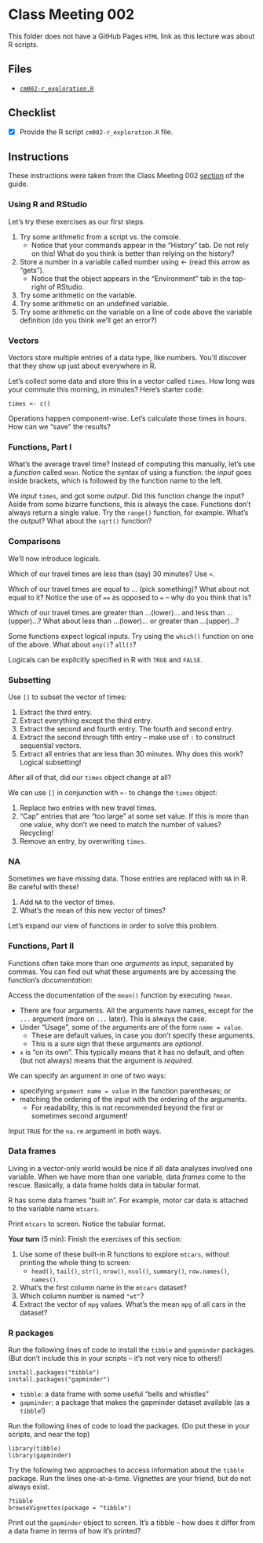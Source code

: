 # Class Meeting 002
This folder does not have a GitHub Pages `HTML` link as this lecture was about R scripts.

## Files
* [`cm002-r_exploration.R`](https://github.com/dy-lin/STAT545-participation/blob/master/cm002/cm002-r_exploration.R)

## Checklist
- [x] Provide the R script `cm002-r_exploration.R` file.

## Instructions
These instructions were taken from the Class Meeting 002 [section](https://stat545guidebook.netlify.com/introduction-to-r.html) of the guide.

### Using R and RStudio

Let’s try these exercises as our first steps.

1. Try some arithmetic from a script vs. the console.
    * Notice that your commands appear in the “History” tab. Do not rely on this! What do you think is better than relying on the history?
1. Store a number in a variable called number using <- (read this arrow as “gets”).
    * Notice that the object appears in the “Environment” tab in the top-right of RStudio.
1. Try some arithmetic on the variable.
1. Try some arithmetic on an undefined variable.
1. Try some arithmetic on the variable on a line of code above the variable definition (do you think we’ll get an error?)

### Vectors

Vectors store multiple entries of a data type, like numbers. You’ll discover that they show up just about everywhere in R.

Let’s collect some data and store this in a vector called `times`. How long was your commute this morning, in minutes? Here’s starter code:
```
times <- c()
```
Operations happen component-wise. Let’s calculate those times in hours. How can we “save” the results?

### Functions, Part I

What’s the average travel time? Instead of computing this manually, let’s use a _function_ called `mean`. Notice the syntax of using a function: the _input_ goes inside brackets, which is followed by the function name to the left.

We _input_ `times`, and got some _output_. Did this function change the input? Aside from some bizarre functions, this is always the case. Functions don’t always return a single value. Try the `range()` function, for example. What’s the output? What about the `sqrt()` function?

### Comparisons

We’ll now introduce logicals.

Which of our travel times are less than (say) 30 minutes? Use `<`.

Which of our travel times are equal to … (pick something)? What about not equal to it? Notice the use of `==` as opposed to `=` – why do you think that is?

Which of our travel times are greater than …(lower)… and less than …(upper)…? What about less than …(lower)… or greater than …(upper)…?

Some functions expect logical inputs. Try using the `which()` function on one of the above. What about `any()`? `all()`?

Logicals can be explicitly specified in R with `TRUE` and `FALSE`.

### Subsetting
Use `[]` to subset the vector of times:

1. Extract the third entry.
1. Extract everything except the third entry.
1. Extract the second and fourth entry. The fourth and second entry.
1. Extract the second through fifth entry – make use of `:` to construct sequential vectors.
1. Extract all entries that are less than 30 minutes. Why does this work? Logical subsetting!

After all of that, did our `times` object change at all?

We can use `[]` in conjunction with `<-` to change the `times` object:

1. Replace two entries with new travel times.
1. “Cap” entries that are “too large” at some set value. If this is more than one value, why don’t we need to match the number of values? Recycling!
1. Remove an entry, by overwriting `times`.

### NA

Sometimes we have missing data. Those entries are replaced with `NA` in R. Be careful with these!

1. Add `NA` to the vector of times.
1. What’s the mean of this new vector of times?

Let’s expand our view of functions in order to solve this problem.

### Functions, Part II

Functions often take more than one _arguments_ as input, separated by commas. You can find out what these arguments are by accessing the function’s _documentation_:

Access the documentation of the `mean()` function by executing `?mean`.
* There are four arguments.
All the arguments have names, except for the `...` argument (more on `...` later). This is always the case.
* Under “Usage”, some of the arguments are of the form `name = value`.
    * These are default values, in case you don’t specify these arguments.
    * This is a sure sign that these arguments are _optional_.
* `x` is “on its own”. This typically means that it has no default, and often (but not always) means that the argument is _required_.

We can specify an argument in one of two ways:

* specifying `argument name = value` in the function parentheses; or
* matching the ordering of the input with the ordering of the arguments.
    * For readability, this is not recommended beyond the first or sometimes second argument!
    
Input `TRUE` for the `na.rm` argument in both ways.

### Data frames 
Living in a vector-only world would be nice if all data analyses involved one variable. When we have more than one variable, data _frames_ come to the rescue. Basically, a data frame holds data in tabular format.

R has some data frames “built in”. For example, motor car data is attached to the variable name `mtcars`.

Print `mtcars` to screen. Notice the tabular format.

**Your turn** (5 min): Finish the exercises of this section:

1. Use some of these built-in R functions to explore `mtcars`, without printing the whole thing to screen:
    * `head()`, `tail()`, `str()`, `nrow()`, `ncol()`, `summary()`, `row.names()`, `names()`.
1. What’s the first column name in the `mtcars` dataset?
1. Which column number is named `"wt"`?
1. Extract the vector of `mpg` values. What’s the mean `mpg` of all cars in the dataset?

### R packages

Run the following lines of code to install the `tibble` and `gapminder` packages. (But don’t include this in your scripts – it’s not very nice to others!)
```
install.packages("tibble")
install.packages("gapminder")
```
* `tibble`: a data frame with some useful “bells and whistles”
* `gapminder`: a package that makes the gapminder dataset available (as a `tibble`!)

Run the following lines of code to load the packages. (Do put these in your scripts, and near the top)
```
library(tibble)
library(gapminder)
```

Try the following two approaches to access information about the `tibble` package. Run the lines one-at-a-time. Vignettes are your friend, but do not always exist.
```
?tibble
browseVignettes(package = "tibble")
```

Print out the `gapminder` object to screen. It’s a tibble – how does it differ from a data frame in terms of how it’s printed?
